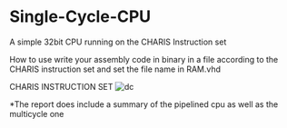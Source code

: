 # Single-Cycle-CPU
A simple 32bit CPU running on the CHARIS Instruction set

How to use write your assembly code in binary in a file according to the CHARIS instruction set and set the file name in RAM.vhd

CHARIS INSTRUCTION SET
![dc](https://user-images.githubusercontent.com/57042269/178335096-963c1491-3421-47a6-a3d2-e12f6ea1ac5a.png)

*The report does include a summary of the pipelined cpu as well as the multicycle one 
